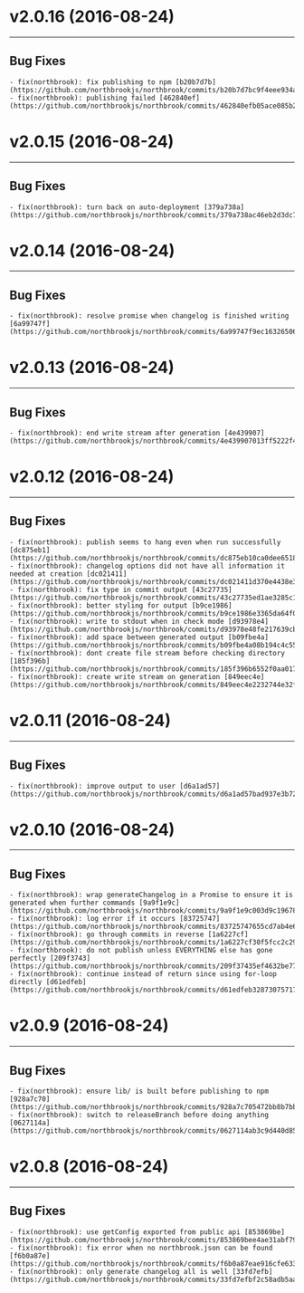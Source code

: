 # v2.0.16 (2016-08-24)
---


## Bug Fixes

    - fix(northbrook): fix publishing to npm [b20b7d7b](https://github.com/northbrookjs/northbrook/commits/b20b7d7bc9f4eee934a7a128a856ee2b364e02fe)
    - fix(northbrook): publishing failed [462840ef](https://github.com/northbrookjs/northbrook/commits/462840efb05ace085b26533af8874919d8ff23a6)


# v2.0.15 (2016-08-24)
---


## Bug Fixes

    - fix(northbrook): turn back on auto-deployment [379a738a](https://github.com/northbrookjs/northbrook/commits/379a738ac46eb2d3dc71b7f88f1ad1c9d8d80228)


# v2.0.14 (2016-08-24)
---


## Bug Fixes

    - fix(northbrook): resolve promise when changelog is finished writing [6a99747f](https://github.com/northbrookjs/northbrook/commits/6a99747f9ec16326506a0f58e98c2f90e2b9528b)


# v2.0.13 (2016-08-24)
---


## Bug Fixes

    - fix(northbrook): end write stream after generation [4e439907](https://github.com/northbrookjs/northbrook/commits/4e439907013ff5222f445a36126b1d8e510ec03c)


# v2.0.12 (2016-08-24)
---


## Bug Fixes

    - fix(northbrook): publish seems to hang even when run successfully [dc875eb1](https://github.com/northbrookjs/northbrook/commits/dc875eb10ca0dee65183b1e29060040a4b72d64d)
    - fix(northbrook): changelog options did not have all information it needed at creation [dc021411](https://github.com/northbrookjs/northbrook/commits/dc021411d370e4438e3d95e82788772e960ebf1a)
    - fix(northbrook): fix type in commit output [43c27735](https://github.com/northbrookjs/northbrook/commits/43c27735ed1ae3285c103f5543983c03925297fc)
    - fix(northbrook): better styling for output [b9ce1986](https://github.com/northbrookjs/northbrook/commits/b9ce1986e3365da64f020737997cd36322627ca3)
    - fix(northbrook): write to stdout when in check mode [d93978e4](https://github.com/northbrookjs/northbrook/commits/d93978e48fe217639cb12d433a1fe2beac5dad46)
    - fix(northbrook): add space between generated output [b09fbe4a](https://github.com/northbrookjs/northbrook/commits/b09fbe4a08b194c4c551b990ae367f70242b854e)
    - fix(northbrook): dont create file stream before checking directory [185f396b](https://github.com/northbrookjs/northbrook/commits/185f396b6552f0aa017112d4a1dd928eb3a07f41)
    - fix(northbrook): create write stream on generation [849eec4e](https://github.com/northbrookjs/northbrook/commits/849eec4e2232744e32fff10ce9b512cfbb343047)


# v2.0.11 (2016-08-24)
---


## Bug Fixes

    - fix(northbrook): improve output to user [d6a1ad57](https://github.com/northbrookjs/northbrook/commits/d6a1ad57bad937e3b726709a3a3caf012a0464e3)


# v2.0.10 (2016-08-24)
---


## Bug Fixes

    - fix(northbrook): wrap generateChangelog in a Promise to ensure it is generated when further commands [9a9f1e9c](https://github.com/northbrookjs/northbrook/commits/9a9f1e9c003d9c19678b9ecac0bd564f5470f5e7)
    - fix(northbrook): log error if it occurs [83725747](https://github.com/northbrookjs/northbrook/commits/83725747655cd7ab4e602f7ab7371d52e9046f5d)
    - fix(northbrook): go through commits in reverse [1a6227cf](https://github.com/northbrookjs/northbrook/commits/1a6227cf30f5fcc2c294ffd42b3fb3b0d9b64fed)
    - fix(northbrook): do not publish unless EVERYTHING else has gone perfectly [209f3743](https://github.com/northbrookjs/northbrook/commits/209f37435ef4632be77076fffb1eed971befd55c)
    - fix(northbrook): continue instead of return since using for-loop directly [d61edfeb](https://github.com/northbrookjs/northbrook/commits/d61edfeb32873075717221c16887eaa62e5371b8)


# v2.0.9 (2016-08-24)
---


## Bug Fixes

    - fix(northbrook): ensure lib/ is built before publishing to npm [928a7c70](https://github.com/northbrookjs/northbrook/commits/928a7c705472bb8b7bb4f7e2b6209308bea9ee9f)
    - fix(northbrook): switch to releaseBranch before doing anything [0627114a](https://github.com/northbrookjs/northbrook/commits/0627114ab3c9d440d852933a54f63be715dcb748)


# v2.0.8 (2016-08-24)
---


## Bug Fixes

    - fix(northbrook): use getConfig exported from public api [853869be](https://github.com/northbrookjs/northbrook/commits/853869bee4ae31abf792838ef545b889abf53a6c)
    - fix(northbrook): fix error when no northbrook.json can be found [f6b0a87e](https://github.com/northbrookjs/northbrook/commits/f6b0a87eae916cfe633e552b2efa9bbdafd63472)
    - fix(northbrook): only generate changelog all is well [33fd7efb](https://github.com/northbrookjs/northbrook/commits/33fd7efbf2c58adb5aaaf70f316dd0f343118b86)
